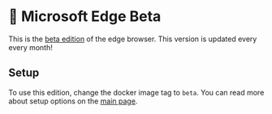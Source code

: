 # 🌊 Microsoft Edge Beta
This is the [beta edition][msedge-insider] of the edge browser. This version is updated every every month!

## Setup
To use this edition, change the docker image tag to `beta`. You can read more about setup options on the [main page][main].


[msedge-insider]: https://www.microsoft.com/en-us/edge/download/insider
[main]: https://github.com/tibor309/edge/tree/main
